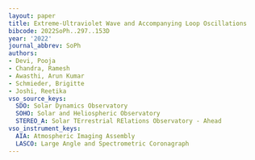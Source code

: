 ```yaml
---
layout: paper
title: Extreme-Ultraviolet Wave and Accompanying Loop Oscillations
bibcode: 2022SoPh..297..153D
year: '2022'
journal_abbrev: SoPh
authors:
- Devi, Pooja
- Chandra, Ramesh
- Awasthi, Arun Kumar
- Schmieder, Brigitte
- Joshi, Reetika
vso_source_keys:
  SDO: Solar Dynamics Observatory
  SOHO: Solar and Heliospheric Observatory
  STEREO_A: Solar TErrestrial RElations Observatory - Ahead
vso_instrument_keys:
  AIA: Atmospheric Imaging Assembly
  LASCO: Large Angle and Spectrometric Coronagraph
---
```

